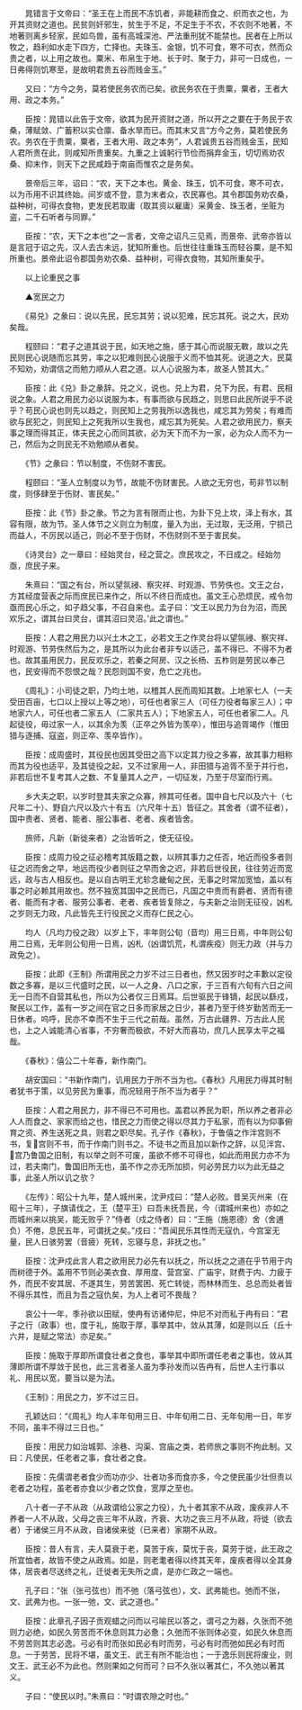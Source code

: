 <!-- { "loadSidebar": true } -->
　　晁错言于文帝曰：“圣王在上而民不冻饥者，非能耕而食之、织而衣之也，为开其资财之道也。民贫则奸邪生，贫生于不足，不足生于不农，不农则不地著，不地著则离乡轻家，民如鸟兽，虽有高城深池、严法重刑犹不能禁也。民者在上所以牧之，趋利如水走下四方，亡择也。夫珠玉、金银，饥不可食，寒不可衣，然而众贵之者，以上用之故也。粟米、布帛生于地、长于时、聚于力，非可一日成也，一日弗得则饥寒至，是故明君贵五谷而贱金玉。”

　　又曰：“方今之务，莫若使民务农而已矣。欲民务农在于贵粟，粟者，王者大用、政之本务。”

　　臣按：晁错以此告于文帝，欲其为民开资财之道，所以开之之要在于务民于农桑，薄赋敛、广蓄积以实仓廪、备水旱而已。而其末又言“方今之务，莫若使民务农。务农在于贵粟，粟者，王者大用、政之本务”，人君诚贵五谷而贱金玉，民知人君所贵在此，则咸知所贵重矣。九重之上诚躬行节俭而捐弃金玉，切切焉劝农桑、抑末作，则天下之民咸趋于南亩而惟农之是务矣。

　　景帝后三年，诏曰：“农，天下之本也。黄金、珠玉，饥不可食，寒不可衣，以为币用不识其终始。间岁或不登，意为末者众，农民寡也。其令郡国务劝农桑，益种树，可得衣食物，吏发民若取庸（取其资以雇庸）采黄金、珠玉者，坐赃为盗，二千石听者与同罪。”

　　臣按：“农，天下之本也”之一言者，文帝之诏凡三见焉，而景帝、武帝亦皆以是言冠于诏之先，汉人去古未远，犹知所重也。后世往往重珠玉而轻谷粟，是不知所重也。景帝此诏令郡国务劝农桑、益种树，可得衣食物，其知所重矣乎。

　　以上论重民之事

　　▲宽民之力

　　《易兑》之彖曰：说以先民，民忘其劳；说以犯难，民忘其死。说之大，民劝矣哉。

　　程颐曰：“君子之道其说于民，如天地之施，感于其心而说服无斁，故以之先民则民心说随而忘其劳，率之以犯难则民心说服于义而不恤其死。说道之大，民莫不知劝，劝谓信之而勉力顺从人君之道。以人心说服为本，故圣人赞其大。”

　　臣按：此《兑》卦之彖辞。兑之义，说也。兑上为君，兑下为民，有君、民相说之象。人君之用民力必以说服为本，有事而欲与民趋之，则思曰此民所说乎不说乎？苟民心说也则先以趋之，则民知上之劳我所以逸我也，咸忘其为劳矣；有难而欲与民犯之，则民知上之死我所以生我也，咸忘其为死矣。人君之欲用民力，察夫事之理而得其正，体夫民之心而同其欲，必为天下而不为一家，必为众人而不为一己，然后为之则民无不劝勉顺从者矣。

　　《节》之彖曰：节以制度，不伤财不害民。

　　程颐曰：“圣人立制度以为节，故能不伤财害民。人欲之无穷也，苟非节以制度，则侈肆至于伤财、害民矣。”

　　臣按：此《节》卦之彖。节之为言有限而止也，为卦下兑上坎，泽上有水，其容有限，故为节。圣人体节之义则立为制度，量入为出，无过取，无泛用，宁损己而益人，不厉民以适己，则必不至于伤财，不伤财则不至于害民矣。

　　《诗灵台》之一章曰：经始灵台，经之营之。庶民攻之，不日成之。经始勿亟，庶民子来。

　　朱熹曰：“国之有台，所以望氛祲、察灾祥、时观游、节劳佚也。文王之台，方其经度营表之际而庶民已来作之，所以不终日而成也。虽文王心恐烦民，戒令勿亟而民心乐之，如子趋父事，不召自来也。孟子曰：‘文王以民力为台为沼，而民欢乐之，谓其台曰灵台，谓其沼曰灵沼。’此之谓也。”

　　臣按：人君之用民力以兴土木之工，必若文王之作灵台将以望氛祲、察灾祥、时观游、节劳佚然后为之，是其所以为此台者非专以适己，盖不得已、不得不为者也。故其虽用民力，民反欢乐之，若秦之阿房、汉之长杨、五柞则是劳民以奉己也，民安得而不怨恨之哉？民怨则国不安，危亡之兆也。

　　《周礼》：小司徒之职，乃均土地，以稽其人民而周知其数。上地家七人（一夫受田百亩，七口以上授以上等之地），可任也者家三人（可任力役者每家三人）；中地家六人，可任也者二家五人（二家共五人）；下地家五人，可任也者家二人。凡起徒役，毋过家一人，以其余为羡（正卒之外皆为羡卒），惟田与追胥竭作（惟田猎与逐捕、寇盗，则正卒、羡卒皆作）。

　　臣按：成周盛时，其役民也因其受田之高下以定其力役之多寡，故其事力相称而其为役也适平，及其徒役之起，又不过家用一人，非田猎与追胥不至于并行也，非若后世不复考其人之数、不复量其人之产，一切征发，乃至于尽室而行焉。

　　乡大夫之职，以岁时登其夫家之众寡，辨其可任者。国中自七尺以及六十（七尺年二十）、野自六尺以及六十有五（六尺年十五）皆征之。其舍者（谓不征者），国中贵者、贤者、能者、服公事者、老者、疾者皆舍。

　　旅师，凡新（新徙来者）之治皆听之，使无征役。

　　臣按：成周力役之征必稽考其版籍之数，以辨其事力之任否，地近而役多者则征之迟而舍之早，地远而役少者则征之早而舍之迟，非若后世役民，往往劳近而宽远，政与古人相反也。是以自古明王尤轸念畿甸之民，无事之时常加宽恤，盖以有事之时必赖其用故也。然不独宽其国中之民而已，凡国之中贵而有爵者、贤而有德者、能而有才者、服劳公事者、老者、疾者皆复除之，与夫新之治则无征役，凶札之岁则无力政，凡此皆先王行役民之义而存仁民之心。

　　均人（凡均力役之政）以岁上下，丰年则公旬（音均）用三日焉，中年则公旬用二日焉，无年则公旬用一日焉，凶札（凶谓饥荒，札谓疾疫）则无力政（并与力政免之）。

　　臣按：此即《王制》所谓用民之力岁不过三日者也，然又因岁时之丰歉以定役数之多寡，是以三代盛时之民，以一人之身、八口之家，于三百有六旬有六日之间无一日而不自营其私也，所以为公者仅三日焉耳。后世驱民于锋镝，起民以繇戍，聚民以工作，盖有一岁之间在官之日多而家居之日少，甚者乃至于终岁勤苦而无一日休者。呜呼，民亦不幸而不生于三代之前哉。虽然，万古此疆界、万古此人民也，上之人诚能清心省事，不穷奢而极欲，不好大而喜功，庶几人民享太平之福哉。

　　《春秋》：僖公二十年春，新作南门。

　　胡安国曰：“书新作南门，讥用民力于所不当为也。《春秋》凡用民力得其时制者犹书于策，以见劳民为重事，而况轻用于所不当为者乎？”

　　臣按：人君之用民力，非不得已不可用也。盖君以养民为职，所以养之者非必人人而食之、家家而给之也，惜民之力而使之得以尽其力于私家，而有以为仰事俯育之资、养生送死之具，则君之职尽矣。孔子作《春秋》，于鲁僖之作泮宫则不书，复宫则不书，而于作南门则书之。不徒书之而且加以新作之辞，以见泮宫、宫乃鲁国之旧制，有以举之则不可废，虽欲不修不可得也，如此而用民力亦不为过，若夫南门，鲁国旧所无也，虽不作之亦无所加损，何必劳民力以为此无益之事，此圣人所以讥之欤？

　　《左传》：昭公十九年，楚人城州来，沈尹戍曰：“楚人必败。昔吴灭州来（在昭十三年），子旗请伐之，王（楚平王）曰吾未抚吾民，今（谓城州来也）亦如之而城州来以挑吴，能无败乎？”侍者（戍之侍者）曰：“王施（施恩德）舍（舍逋负）不倦，息民五年，可谓抚之矣。”戍曰：“吾闻民乐其性而无寇仇，今宫室无量，民人日骇劳罢（音疲）死转，忘寝与息，非抚之也。”

　　臣按：沈尹戍此言人君之欲用民力必先有以抚之，所以抚之之道在乎节用于内而树德于外。盖用不节则必美衣食、厚用度、营宫室、广庙宇，财费于内、力疲于外，而民不安其居、不遂其生，劳苦罢困、死亡转徙，而林林而生、总总而处者皆不得乐其性，而且为吾之寇仇矣，为人上者可不畏哉？

　　哀公十一年，季孙欲以田赋，使冉有访诸仲尼，仲尼不对而私于冉有曰：“君子之行（政事）也，度于礼，施取于厚，事举其中，敛从其薄，如是则以丘（丘十六井，是赋之常法）亦足矣。”

　　臣按：施取于厚即所谓食壮者之食也，事举其中即所谓任老者之事也，敛从其薄即所谓不厚敛于民也，此三言者圣人虽为季孙发而以告冉有，后世人主行事以礼、用民以宽，要当以是为法。

　　《王制》：用民之力，岁不过三日。

　　孔颖达曰：“《周礼》均人丰年旬用三日、中年旬用二日、无年旬用一日，年岁不同，虽丰不得过三日也。”

　　臣按：用民力如治城郭、涂巷、沟渠、宫庙之类，若师旅之事则不拘此制。又曰：凡使民，任老者之事，食壮者之食。

　　臣按：先儒谓老者食少而功亦少、壮者功多而食亦多，今之使民虽少壮但责以老者之功程，虽老者亦食以少者之饮食，宽厚之至也。

　　八十者一子不从政（从政谓给公家之力役），九十者其家不从政，废疾非人不养者一人不从政，父母之丧三年不从政，齐衰、大功之丧三月不从政，将徙（欲去者）于诸侯三月不从政，自诸侯来徙（已来者）家期不从政。

　　臣按：昔人有言，夫人莫衰于老，莫苦于疾，莫忧于丧，莫劳于徙，此王政之所宜恤者，故皆不使之从政焉。如是，则老耄者得以终其天年，废疾者得以全其身体，居丧者尽送终之礼，迁徙者无失所之虞，是亦仁政之一端也。

　　孔子曰：“张（张弓弦也）而不弛（落弓弦也），文、武弗能也。弛而不张，文、武弗为也。一张一弛，文、武之道也。”

　　臣按：此章孔子因子贡观蜡之问而以弓喻民以答之，谓弓之为器，久张而不弛则力必绝，如民久劳苦而不休息则其力必惫；久弛而不张则体必变，如民久休息而不劳苦则其志必逸。弓必有时而张如民必有时而劳，弓必有时而弛如民必有时而息。一于劳苦，民将不堪，虽文王、武王有所不能治也；一于逸乐则民将废业，则文王、武王必不为此也。然则果如之何而可？曰不久张以著其仁，不久弛以著其义。

　　子曰：“使民以时。”朱熹曰：“时谓农隙之时也。”

